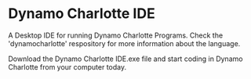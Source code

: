 # Dynamo Charlotte IDE
A Desktop IDE for running Dynamo Charlotte Programs. Check the 'dynamocharlotte' respository for more information about the language.

Download the Dynamo Charlotte IDE.exe file and start coding in Dynamo Charlotte from your computer today.
